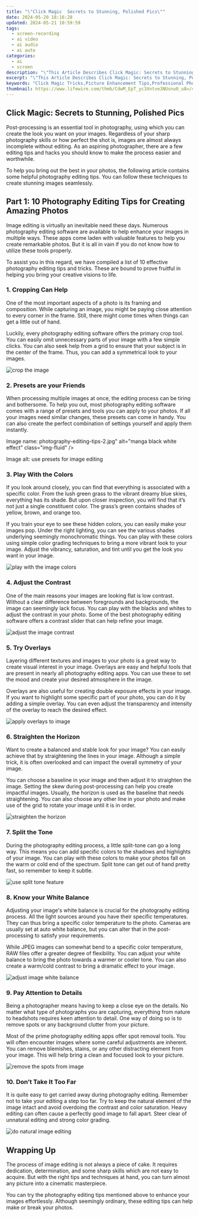 ```yaml
---
title: "\"Click Magic  Secrets to Stunning, Polished Pics\""
date: 2024-05-20 18:16:28
updated: 2024-05-21 10:59:59
tags: 
  - screen-recording
  - ai video
  - ai audio
  - ai auto
categories: 
  - ai
  - screen
description: "\"This Article Describes Click Magic: Secrets to Stunning, Polished Pics\""
excerpt: "\"This Article Describes Click Magic: Secrets to Stunning, Polished Pics\""
keywords: "Click Magic Tricks,Picture Enhancement Tips,Professional Photo Mag,Polished Photos Guide,Secret Shots Technique,Stunning Image Secrets,Perfect Pictures Hacks"
thumbnail: https://www.lifewire.com/thmb/CdwM_EpT_yc3Xntve3NUsnu0_u8=/400x300/filters:no_upscale():max_bytes(150000):strip_icc()/windows11parentalcontrols-4de29d5d81e7432b89c5de2e2133ce70.jpg
---
```


## Click Magic: Secrets to Stunning, Polished Pics

Post-processing is an essential tool in photography, using which you can create the look you want on your images. Regardless of your sharp photography skills or how perfect the shot is, images are almost always incomplete without editing. As an aspiring photographer, there are a few editing tips and hacks you should know to make the process easier and worthwhile.

To help you bring out the best in your photos, the following article contains some helpful photography editing tips. You can follow these techniques to create stunning images seamlessly.

## Part 1: 10 Photography Editing Tips for Creating Amazing Photos

Image editing is virtually an inevitable need these days. Numerous photography editing software are available to help enhance your images in multiple ways. These apps come laden with valuable features to help you create remarkable photos. But it is all in vain if you do not know how to utilize these tools properly.

To assist you in this regard, we have compiled a list of 10 effective photography editing tips and tricks. These are bound to prove fruitful in helping you bring your creative visions to life.

### 1\. Cropping Can Help

One of the most important aspects of a photo is its framing and composition. While capturing an image, you might be paying close attention to every corner in the frame. Still, there might come times when things can get a little out of hand.

Luckily, every photography editing software offers the primary crop tool. You can easily omit unnecessary parts of your image with a few simple clicks. You can also seek help from a grid to ensure that your subject is in the center of the frame. Thus, you can add a symmetrical look to your images.

![crop the image](https://images.wondershare.com/filmora/article-images/2022/photography-editing-tips-1.jpg)

### 2\. Presets are your Friends

When processing multiple images at once, the editing process can be tiring and bothersome. To help you out, most photography editing software comes with a range of presets and tools you can apply to your photos. If all your images need similar changes, these presets can come in handy. You can also create the perfect combination of settings yourself and apply them instantly.

 Image name: photography-editing-tips-2.jpg" alt="manga black white effect" class="img-fluid" />

Image alt: use presets for image editing

### 3\. Play With the Colors

If you look around closely, you can find that everything is associated with a specific color. From the lush green grass to the vibrant dreamy blue skies, everything has its shade. But upon closer inspection, you will find that it’s not just a single constituent color. The grass’s green contains shades of yellow, brown, and orange too.

If you train your eye to see these hidden colors, you can easily make your images pop. Under the right lighting, you can see the various shades underlying seemingly monochromatic things. You can play with these colors using simple color grading techniques to bring a more vibrant look to your image. Adjust the vibrancy, saturation, and tint until you get the look you want in your image.

![play with the image colors](https://images.wondershare.com/filmora/article-images/2022/photography-editing-tips-3.jpg)

### 4\. Adjust the Contrast

One of the main reasons your images are looking flat is low contrast. Without a clear difference between foregrounds and backgrounds, the image can seemingly lack focus. You can play with the blacks and whites to adjust the contrast in your photo. Some of the best photography editing software offers a contrast slider that can help refine your image.

![adjust the image contrast](https://images.wondershare.com/filmora/article-images/2022/photography-editing-tips-4.jpg)

### 5\. Try Overlays

Layering different textures and images to your photo is a great way to create visual interest in your image. Overlays are easy and helpful tools that are present in nearly all photography editing apps. You can use these to set the mood and create your desired atmosphere in the image.

Overlays are also useful for creating double exposure effects in your image. If you want to highlight some specific part of your photo, you can do it by adding a simple overlay. You can even adjust the transparency and intensity of the overlay to reach the desired effect.

![apply overlays to image](https://images.wondershare.com/filmora/article-images/2022/photography-editing-tips-5.jpg)

### 6\. Straighten the Horizon

Want to create a balanced and stable look for your image? You can easily achieve that by straightening the lines in your image. Although a simple trick, it is often overlooked and can impact the overall symmetry of your image.

You can choose a baseline in your image and then adjust it to straighten the image. Setting the skew during post-processing can help you create impactful images. Usually, the horizon is used as the baseline that needs straightening. You can also choose any other line in your photo and make use of the grid to rotate your image until it is in order.

![straighten the horizon](https://images.wondershare.com/filmora/article-images/2022/photography-editing-tips-6.jpg)

### 7\. Split the Tone

During the photography editing process, a little split-tone can go a long way. This means you can add specific colors to the shadows and highlights of your image. You can play with these colors to make your photos fall on the warm or cold end of the spectrum. Split tone can get out of hand pretty fast, so remember to keep it subtle.

![use split tone feature](https://images.wondershare.com/filmora/article-images/2022/photography-editing-tips-7.jpg)

### 8\. Know your White Balance

Adjusting your image's white balance is crucial for the photography editing process. All the light sources around you have their specific temperatures. They can thus bring a specific color temperature to the photo. Cameras are usually set at auto white balance, but you can alter that in the post-processing to satisfy your requirements.

While JPEG images can somewhat bend to a specific color temperature, RAW files offer a greater degree of flexibility. You can adjust your white balance to bring the photo towards a warmer or cooler tone. You can also create a warm/cold contrast to bring a dramatic effect to your image.

![adjust image white balance](https://images.wondershare.com/filmora/article-images/2022/photography-editing-tips-8.jpg)

### 9\. Pay Attention to Details

Being a photographer means having to keep a close eye on the details. No matter what type of photographs you are capturing, everything from nature to headshots requires keen attention to detail. One way of doing so is to remove spots or any background clutter from your picture.

Most of the prime photography editing apps offer spot removal tools. You will often encounter images where some careful adjustments are inherent. You can remove blemishes, stains, or any other distracting element from your image. This will help bring a clean and focused look to your picture.

![remove the spots from image](https://images.wondershare.com/filmora/article-images/2022/photography-editing-tips-9.jpg)

### 10\. Don’t Take It Too Far

It is quite easy to get carried away during photography editing. Remember not to take your editing a step too far. Try to keep the natural element of the image intact and avoid overdoing the contrast and color saturation. Heavy editing can often cause a perfectly good image to fall apart. Steer clear of unnatural editing and strong color grading.

![do natural image editing](https://images.wondershare.com/filmora/article-images/2022/photography-editing-tips-10.jpg)

## Wrapping Up

The process of image editing is not always a piece of cake. It requires dedication, determination, and some sharp skills which are not easy to acquire. But with the right tips and techniques at hand, you can turn almost any picture into a cinematic masterpiece.

You can try the photography editing tips mentioned above to enhance your images effortlessly. Although seemingly ordinary, these editing tips can help make or break your photos.

<ins class="adsbygoogle"
     style="display:block"
     data-ad-format="autorelaxed"
     data-ad-client="ca-pub-7571918770474297"
     data-ad-slot="1223367746"></ins>

<ins class="adsbygoogle"
     style="display:block"
     data-ad-format="autorelaxed"
     data-ad-client="ca-pub-7571918770474297"
     data-ad-slot="1223367746"></ins>



<ins class="adsbygoogle"
     style="display:block"
     data-ad-client="ca-pub-7571918770474297"
     data-ad-slot="8358498916"
     data-ad-format="auto"
     data-full-width-responsive="true"></ins>

